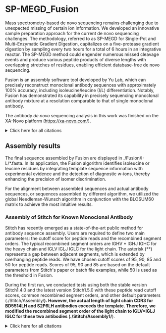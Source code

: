 # SP-MEGD_Fusion

Mass spectrometry-based de novo sequencing remains challenging due to unexpected missing of certain ion information. We developed an innovative sample preparation approach for the current de novo sequencing challenges. The methodology, referred to as SP-MEGD for Single-Pot and Multi-Enzymatic Gradient Digestion, capitalizes on a five-protease gradient digestion by sampling every two hours for a total of 6 hours in an integrative reactor. The SP-MEGD method could engender numerous missed cleavage events and produce various peptide products of diverse lengths with overlapping stretches of residues, enabling efficient database-free de novo sequencing.

Fusion is an assembly software tool developed by Yu Lab, which can precisely reconstruct monoclonal antibody sequences with approximately 100% accuracy, including isoleucine/leucine (I/L) differentiation. Notably, Fusion has demonstrated its capability in precisely sequencing monoclonal antibody mixture at a resolution comparable to that of single monoclonal antibody. 

The antibody *de novo* sequencing analysis in this work was finished on the XA-Novo platform (https://xa-novo.com/).


<details><summary>Click here for all citations </summary>

  * SP-MEGD:
    * Xiong Y, Xiao J, Jiang W, et al. Simplified and Rapid Workflow Enhances Throughput of De Novo Sequencing of COVID-19 Neutralizing Antibodies[J]. bioRxiv, 2024: 2024.08. 09.607349.

  * Fusion:
    * Jiang W, Xiong Y, Xiao J, et al. Comprehensive assembly of monoclonal and mixed antibody sequences[J]. bioRxiv, 2024: 2024.08. 09.607415.

</details>

## Assembly results

The final sequence assembled by Fusion are displayed in ./Fusion/I-L/*.fasta. In its application, the Fusion algorithm identifies isoleucine or leucine residues by integrating template sequence information with experimental evidence and the detection of diagnostic w-ions, thereby enhancing the precision of isomer discrimination.

For the alignment between assembled sequences and actual antibody sequences, or sequences assembled by different algorithm, we utilized the global Needleman-Wunsch algorithm in conjunction with the BLOSUM60 matrix to achieve the most intuitive results. 

### Assembly of Stitch for Known Monoclonal Antibody

Stitch has recently emerged as a state-of-the-art public method for antibody sequence assembly. Users are required to define two main parameters: the cutoff score for peptide reads and the recombined segment orders. The typical recombined segment orders are IGHV * IGHJ IGHC for the heavy chain and IGLV IGLJ IGLC for the light chain. The asterisk (**) represents a gap between adjacent segments, which is extended by overhanging peptide reads. We have chosen cutoff scores of 95, 90, 85 and 50 for peptide reads. Scores of 95, 90 and 85 are based on the default parameters from Stitch's paper or batch file examples, while 50 is used as the threshold in Fusion. 

During the first run, we conducted tests using both the stable version Stitch1.4.0 and the latest version Stitch1.5.0 with these peptide read cutoff scores, common recombined segment orders, and other default parameters (./Stitch/Assembly/**). However, the actual length of light chain CDR3 for BD5514LH and S2P6LH antibodies exceeds the template. Therefore, we modified the recombined segment order of the light chain to IGLV*IGLJ IGLC for these two antibodies (./Stitch/Assembly1/**).

<details><summary>Click here for all citations </summary>
    * Likic, V.: The needleman-wunsch algorithm for sequence alignment. Lecture given at the 7th Melbourne Bioinformatics Course, Bi021 Molecular Science and Biotechnology Institute, University of Melbourne, 1–46 (2008)
     * Schulte, D., Snijder, J.: A handle on mass coincidence errors in de novo sequencing of antibodies by bottom-up proteomics. Journal of Proteome Research (2024)
 
<details>
